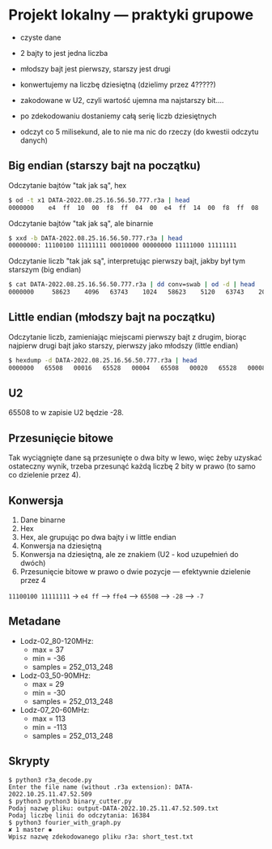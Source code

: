 # Projekt lokalny — praktyki grupowe

- czyste dane
- 2 bajty to jest jedna liczba
- młodszy bajt jest pierwszy, starszy jest drugi
- konwertujemy na liczbę dziesiętną (dzielimy przez 4?????)
- zakodowane w U2, czyli wartość ujemna ma najstarszy bit....
- po zdekodowaniu dostaniemy całą serię liczb dziesiętnych

- odczyt co 5 milisekund, ale to nie ma nic do rzeczy (do kwestii odczytu danych)

## Big endian (starszy bajt na początku)

Odczytanie bajtów "tak jak są", hex
```sh
$ od -t x1 DATA-2022.08.25.16.56.50.777.r3a | head
0000000    e4  ff  10  00  f8  ff  04  00  e4  ff  14  00  f8  ff  08  00
```

Odczytanie bajtów "tak jak są", ale binarnie
```sh
$ xxd -b DATA-2022.08.25.16.56.50.777.r3a | head
00000000: 11100100 11111111 00010000 00000000 11111000 11111111
```


Odczytanie liczb "tak jak są", interpretując pierwszy bajt, jakby był tym starszym (big endian)
```sh
$ cat DATA-2022.08.25.16.56.50.777.r3a | dd conv=swab | od -d | head
0000000     58623    4096   63743    1024   58623    5120   63743    2048
```


## Little endian (młodszy bajt na początku)

Odczytanie liczb, zamieniając miejscami pierwszy bajt z drugim, biorąc najpierw drugi bajt jako starszy, pierwszy jako młodszy (little endian)
```sh
$ hexdump -d DATA-2022.08.25.16.56.50.777.r3a | head
0000000   65508   00016   65528   00004   65508   00020   65528   00008
```

## U2

65508 to w zapisie U2 będzie -28.

## Przesunięcie bitowe

Tak wyciągnięte dane są przesunięte o dwa bity w lewo, więc żeby uzyskać ostateczny wynik, trzeba przesunąć każdą liczbę 2 bity w prawo (to samo co dzielenie przez 4).

## Konwersja

1. Dane binarne
2. Hex
3. Hex, ale grupując po dwa bajty i w little endian
4. Konwersja na dziesiętną
5. Konwersja na dziesiętną, ale ze znakiem (U2 - kod uzupełnień do dwóch)
6. Przesunięcie bitowe w prawo o dwie pozycje — efektywnie dzielenie przez 4

`11100100 11111111` -> `e4 ff` --> `ffe4` --> `65508` --> `-28` --> `-7`

## Metadane

- Lodz-02_80-120MHz:
  - max = 37
  - min = -36
  - samples = 252_013_248
- Lodz-03_50-90MHz:
  - max = 29
  - min = -30
  - samples = 252_013_248
- Lodz-07_20-60MHz:
  - max = 113
  - min = -113
  - samples = 252_013_248

## Skrypty

```shell
$ python3 r3a_decode.py
Enter the file name (without .r3a extension): DATA-2022.10.25.11.47.52.509
$ python3 python3 binary_cutter.py
Podaj nazwę pliku: output-DATA-2022.10.25.11.47.52.509.txt
Podaj liczbę linii do odczytania: 16384
$ python3 fourier_with_graph.py                                                                                                      ✘ 1 master ✱
Wpisz nazwę zdekodowanego pliku r3a: short_test.txt
```
